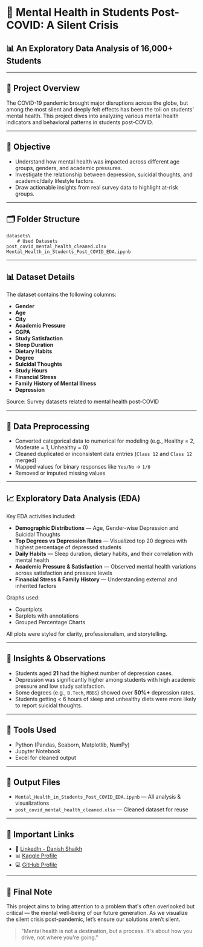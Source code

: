 # 🧠 Mental Health in Students Post-COVID: A Silent Crisis
## 📊 An Exploratory Data Analysis of 16,000+ Students

---
## 📌 Project Overview

The COVID-19 pandemic brought major disruptions across the globe, but among the most silent and deeply felt effects has been the toll on students’ mental health. This project dives into analyzing various mental health indicators and behavioral patterns in students post-COVID.

---

## 🎯 Objective

- Understand how mental health was impacted across different age groups, genders, and academic pressures.
- Investigate the relationship between depression, suicidal thoughts, and academic/daily lifestyle factors.
- Draw actionable insights from real survey data to highlight at-risk groups.

---

## 🗂️ Folder Structure

```
datasets\
    # Used Datasets
post_covid_mental_health_cleaned.xlsx
Mental_Health_in_Students_Post_COVID_EDA.ipynb
```

---

## 📊 Dataset Details

The dataset contains the following columns:

- **Gender**
- **Age**
- **City**
- **Academic Pressure**
- **CGPA**
- **Study Satisfaction**
- **Sleep Duration**
- **Dietary Habits**
- **Degree**
- **Suicidal Thoughts**
- **Study Hours**
- **Financial Stress**
- **Family History of Mental Illness**
- **Depression**

Source: Survey datasets related to mental health post-COVID

---

## 🧼 Data Preprocessing

- Converted categorical data to numerical for modeling (e.g., Healthy = 2, Moderate = 1, Unhealthy = 0)
- Cleaned duplicated or inconsistent data entries (`Class 12` and `Class 12` merged)
- Mapped values for binary responses like `Yes/No` → `1/0`
- Removed or imputed missing values

---

## 📈 Exploratory Data Analysis (EDA)

Key EDA activities included:

- **Demographic Distributions** — Age, Gender-wise Depression and Suicidal Thoughts
- **Top Degrees vs Depression Rates** — Visualized top 20 degrees with highest percentage of depressed students
- **Daily Habits** — Sleep duration, dietary habits, and their correlation with mental health
- **Academic Pressure & Satisfaction** — Observed mental health variations across satisfaction and pressure levels
- **Financial Stress & Family History** — Understanding external and inherited factors

Graphs used:

- Countplots
- Barplots with annotations
- Grouped Percentage Charts

All plots were styled for clarity, professionalism, and storytelling.

---

## 📌 Insights & Observations

- Students aged **21** had the highest number of depression cases.
- Depression was significantly higher among students with high academic pressure and low study satisfaction.
- Some degrees (e.g., `B.Tech`, `MBBS`) showed over **50%+** depression rates.
- Students getting < 6 hours of sleep and unhealthy diets were more likely to report suicidal thoughts.

---

## 📘 Tools Used

- Python (Pandas, Seaborn, Matplotlib, NumPy)
- Jupyter Notebook
- Excel for cleaned output

---

## 💾 Output Files

- `Mental_Health_in_Students_Post_COVID_EDA.ipynb` — All analysis & visualizations
- `post_covid_mental_health_cleaned.xlsx` — Cleaned dataset for reuse

---

## 🔗 Important Links

- 🔗 [LinkedIn - Danish Shaikh](https://www.linkedin.com/in/danish-shaikh-b6442a212/)
- 📊 [Kaggle Profile](https://www.kaggle.com/danishshaikh18)
- 💻 [GitHub Profile](https://github.com/DanishShaikh18)

---

## 🙌 Final Note

This project aims to bring attention to a problem that's often overlooked but critical — the mental well-being of our future generation. As we visualize the silent crisis post-pandemic, let’s ensure our solutions aren’t silent.

> "Mental health is not a destination, but a process. It's about how you drive, not where you're going."

